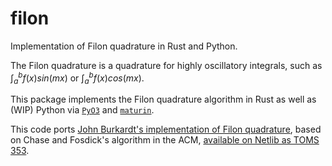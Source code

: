 # filon
Implementation of Filon quadrature in Rust and Python.

The Filon quadrature is a quadrature for highly oscillatory
integrals, such as $\int_a^b f(x) sin(mx)$ or $\int_a^b f(x) cos(mx)$.

This package implements the Filon quadrature algorithm in Rust as well as
(WIP) Python via [`PyO3`](https://github.com/PyO3/pyo3) and [`maturin`](https://github.com/PyO3/maturin).

This code ports [John Burkardt's implementation of Filon quadrature](https://people.math.sc.edu/Burkardt/cpp_src/filon/filon.html),
based on Chase and Fosdick's algorithm in the ACM, [available on Netlib as TOMS 353](https://netlib.org/toms/index.html).
